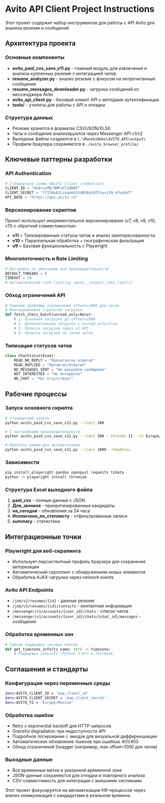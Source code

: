 # Avito API Client Project Instructions

Этот проект содержит набор инструментов для работы с API Avito для анализа резюме и сообщений.

## Архитектура проекта

### Основные компоненты
- **avito_paid_cvs_save_v11.py** - главный модуль для извлечения и анализа купленных резюме с интеграцией чатов
- **resume_analyzer.py** - анализ резюме с фокусом на непрочитанные сообщения
- **resume_messages_downloader.py** - загрузка сообщений из мессенджера Avito
- **avito_api_client.py** - базовый клиент API с методами аутентификации
- **tools/** - утилиты для работы с API и отладки

### Структура данных
- Резюме хранятся в форматах CSV/JSON/XLSX
- Чаты и сообщения анализируются через Messenger API v1/v2
- Выходные файлы создаются в `C:\ManekiNeko\AVITO_API\output\`
- Профили браузера сохраняются в `./avito_browser_profile/`

## Ключевые паттерны разработки

### API Authentication
```python
# Стандартная схема OAuth2 client_credentials
CLIENT_ID = "Dm4ruLMEr9MFsV72dN95"
CLIENT_SECRET = "f73lNoAJLzuqwoGtVaMnByhQfSlwcyIN_m7wyOeT"
API_BASE = "https://api.avito.ru"
```

### Версионирование скриптов
Проект использует инкрементальное версионирование (v7, v8, v9, v10, v11) с обратной совместимостью:
- **v11** = Типизированные статусы чатов и анализ заинтересованности
- **v10** = Параллельная обработка + географическая фильтрация
- **v9** = Базовая функциональность с Playwright

### Многопоточность и Rate Limiting
```python
# Настройки по умолчанию для производительности
DEFAULT_THREADS = 8
TIMEOUT = 30
# Автоматический rate limiting через _respect_rate_limit()
```

### Обход ограничений API
```python
# Решение проблемы ограничения offset=1000 для чатов
# Многоуровневая стратегия загрузки:
def fetch_chats_batch(unread_only=None):
    # 1. Основная загрузка до offset=1000
    # 2. Дополнительная загрузка с unread_only=True
    # 3. Попытка загрузки через v1 API  
    # 4. Попытка загрузки по типам чатов
```

### Типизация статусов чатов
```python
class ChatStatus(Enum):
    READ_NO_REPLY = "Прочитал/не ответил"
    READ_REPLIED = "Прочитал/Ответил"  
    NO_MESSAGES_SENT = "Не высылали сообщения"
    NOT_INTERESTED = "Не интересно"
    NO_CHAT = "Чат отсутствует"
```

## Рабочие процессы

### Запуск основного скрипта
```bash
# Стандартный запуск
python avito_paid_cvs_save_v11.py --limit 100

# С настройками производительности
python avito_paid_cvs_save_v11.py --limit 500 --threads 12 --tz Europe/Moscow

# Headless режим для автоматизации
python avito_paid_cvs_save_v11.py --limit 1000 --headless
```

### Зависимости
```bash
pip install playwright pandas openpyxl requests tzdata
python -m playwright install chromium
```

### Структура Excel выходного файла
1. **paid_cvs** - полные данные с JSON
2. **Для_звонков** - приоритизированные кандидаты  
3. **на_сегодня** - обновления за 24 часа
4. **Исключено_по_стоплисту** - отфильтрованные записи
5. **summary** - статистика

## Интеграционные точки

### Playwright для веб-скрапинга
- Использует персистентный профиль браузера для сохранения авторизации
- Автоматический скроллинг с обнаружением новых элементов
- Обработка AJAX-загрузки через network events

### Avito API Endpoints
- `/job/v2/resumes/{id}` - данные резюме
- `/job/v1/resumes/{id}/contacts` - контактная информация
- `/messenger/v1/accounts/{user_id}/chats` - список чатов
- `/messenger/v1/accounts/{user_id}/chats/{chat_id}/messages` - сообщения

### Обработка временных зон
```python
# Гибкая поддержка часовых поясов
def get_timezone_info(tz_name: str) -> timezone:
    # Поддержка zoneinfo (Python 3.9+) и fallback
```

## Соглашения и стандарты

### Конфигурация через переменные среды
```bash
$env:AVITO_CLIENT_ID = 'ваш_client_id'
$env:AVITO_CLIENT_SECRET = 'ваш_client_secret'  
$env:AVITO_TZ = 'Europe/Moscow'
```

### Обработка ошибок
- Retry с exponential backoff для HTTP-запросов
- Graceful degradation при недоступности API
- Подробное логирование с эмодзи для визуальной дифференциации
- Автоматическое обновление токенов при ошибках 401/403
- Обход ограничений Swagger (например, max offset=1000 для чатов)

### Выходные данные
- Все временные метки в указанной временной зоне
- JSON-данные сохраняются для отладки и повторного анализа
- CSV-совместимость для интеграции с внешними системами

Этот проект фокусируется на автоматизации HR-процессов через анализ коммуникаций с кандидатами в реальном времени.